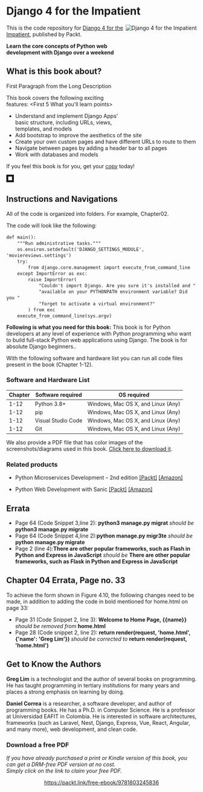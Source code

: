 


# Django 4 for the Impatient

<a href="https://www.packtpub.com/product/django-4-for-the-impatient/9781803245836?utm_source=github&utm_medium=repository&utm_campaign=9781803245836"><img src="https://static.packt-cdn.com/products/9781803245836/cover/smaller" alt="Django 4 for the Impatient" height="256px" align="right"></a>

This is the code repository for [Django 4 for the Impatient](https://www.packtpub.com/product/django-4-for-the-impatient/9781803245836?utm_source=github&utm_medium=repository&utm_campaign=9781803245836), published by Packt.

**Learn the core concepts of Python web development with Django over a weekend**

## What is this book about?
First Paragraph from the Long Description

This book covers the following exciting features: <First 5 What you'll learn points>
* Understand and implement Django Apps’ basic structure, including URLs, views, templates, and models
* Add bootstrap to improve the aesthetics of the site
* Create your own custom pages and have different URLs to route to them
* Navigate between pages by adding a header bar to all pages
* Work with databases and models

If you feel this book is for you, get your [copy](https://www.amazon.com/dp/1803245832) today!

<a href="https://www.packtpub.com/?utm_source=github&utm_medium=banner&utm_campaign=GitHubBanner"><img src="https://raw.githubusercontent.com/PacktPublishing/GitHub/master/GitHub.png" 
alt="https://www.packtpub.com/" border="5" /></a>


## Instructions and Navigations
All of the code is organized into folders. For example, Chapter02.

The code will look like the following:
```
def main():
    """Run administrative tasks."""
    os.environ.setdefault('DJANGO_SETTINGS_MODULE', 'moviereviews.settings')
    try:
        from django.core.management import execute_from_command_line
    except ImportError as exc:
        raise ImportError(
            "Couldn't import Django. Are you sure it's installed and "
            "available on your PYTHONPATH environment variable? Did you "
            "forget to activate a virtual environment?"
        ) from exc
    execute_from_command_line(sys.argv)

```

**Following is what you need for this book:**
This book is for Python developers at any level of experience with Python programming who want to build full-stack Python web applications using Django. The book is for absolute Django beginners..

With the following software and hardware list you can run all code files present in the book (Chapter 1-12).

### Software and Hardware List

| Chapter  | Software required                   | OS required                        |
| -------- | ------------------------------------| -----------------------------------|
| 1-12      | Python 3.8+                     | Windows, Mac OS X, and Linux (Any) |
| 1-12      | pip             | Windows, Mac OS X, and Linux (Any) |
| 1-12       | Visual Studio Code            | Windows, Mac OS X, and Linux (Any) |
| 1-12       | Git            | Windows, Mac OS X, and Linux (Any) |


We also provide a PDF file that has color images of the screenshots/diagrams used in this book. [Click here to download it](https://packt.link/s1vSa).


### Related products <Other books you may enjoy>
* Python Microservices Development – 2nd edition [[Packt]](https://www.packtpub.com/product/python-microservices-development-second-edition/9781801076302?utm_source=github&utm_medium=repository&utm_campaign=9781801076302) [[Amazon]](https://www.amazon.com/dp/1801076308)

* Python Web Development with Sanic [[Packt]](https://www.packtpub.com/product/python-web-development-with-sanic/9781801814416?utm_source=github&utm_medium=repository&utm_campaign=9781801814416) [[Amazon]](https://www.amazon.com/dp/1801814414)

## Errata 
 * Page 64 (Code Snippet 3,line 2):  **python3 manage.py migrat** _should be_ **python3 manage.py migrate**
 * Page 64 (Code Snippet 4,line 2):**python manage.py migr3te** _should be_ **python manage.py migrate**
 * Page 2 (line 4):**There are other popular frameworks, such as Flash in Python and Express in JavaScript** _should be_ **There are other popular frameworks, such as Flask in Python and Express in JavaScript**
## Chapter 04 Errata, Page no. 33
To achieve the form shown in Figure 4.10, the following changes need to be made, in addition to adding the code in bold mentioned for home.html on page 33:
* Page 31 (Code Snippet 2, line 3): **Welcome to Home Page, {{name}}** _should be removed from_ **home.html**
* Page 28 (Code snippet 2, line 2): **return render(request, 'home.html', {'name': 'Greg Lim'})** _should be corrected to_ **return render(request, 'home.html')**

 
## Get to Know the Authors
**Greg Lim**
is a technologist and the author of several books on programming. He has taught programming in tertiary institutions for many years and places a strong emphasis on learning by doing.

**Daniel Correa**
is a researcher, a software developer, and author of programming books. He has a Ph.D. in Computer Science. He is a professor at Universidad EAFIT in Colombia. He is interested in software architectures, frameworks (such as Laravel, Nest, Django, Express, Vue, React, Angular, and many more), web development, and clean code.


### Download a free PDF

 <i>If you have already purchased a print or Kindle version of this book, you can get a DRM-free PDF version at no cost.<br>Simply click on the link to claim your free PDF.</i>
<p align="center"> <a href="https://packt.link/free-ebook/9781803245836">https://packt.link/free-ebook/9781803245836 </a> </p>
